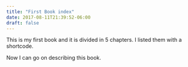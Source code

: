 ```yaml
---
title: "First Book index"
date: 2017-08-11T21:39:52-06:00
draft: false
---
```

This is my first book and it is divided in 5 chapters. I listed them with a shortcode.


Now I can go on describing this book.